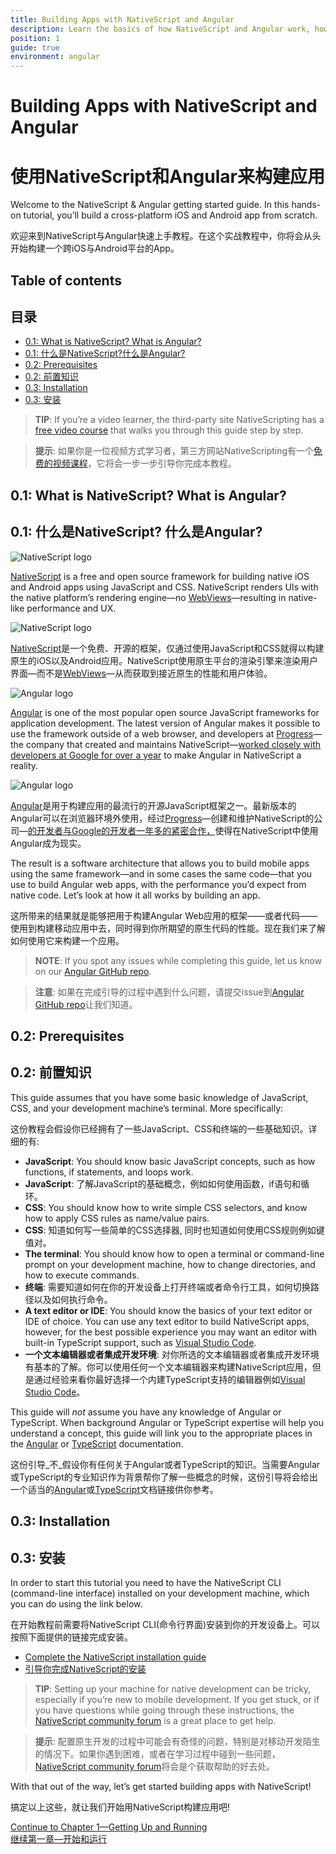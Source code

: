 ```yaml
---
title: Building Apps with NativeScript and Angular
description: Learn the basics of how NativeScript and Angular work, how to set up your system, and how to create your first app
position: 1
guide: true
environment: angular
---
```


# Building Apps with NativeScript and Angular

# 使用NativeScript和Angular来构建应用

Welcome to the NativeScript & Angular getting started guide. In this hands-on tutorial, you’ll build a cross-platform iOS and Android app from scratch.

欢迎来到NativeScript与Angular快速上手教程。在这个实战教程中，你将会从头开始构建一个跨iOS与Android平台的App。

## Table of contents

## 目录

- [0.1: What is NativeScript? What is Angular?](#01-what-is-nativescript-what-is-angular)
- [0.1: 什么是NativeScript?什么是Angular?](#01-what-is-nativescript-what-is-angular)
- [0.2: Prerequisites](#02-prerequisites)
- [0.2: 前置知识](#02-prerequisites)
- [0.3: Installation](#03-installation)
- [0.3: 安装](#03-installation)

> **TIP**: If you’re a video learner, the third-party site NativeScripting has a [free video course](https://nativescripting.com/course/nativescript-with-angular-getting-started-guide) that walks you through this guide step by step.

> **提示**: 如果你是一位视频方式学习者，第三方网站NativeScripting有一个[免费的视频课程](https://nativescripting.com/course/nativescript-with-angular-getting-started-guide)，它将会一步一步引导你完成本教程。

## 0.1: What is NativeScript? What is Angular?

## 0.1: 什么是NativeScript? 什么是Angular?

<div class="intro-box">
  <img src="../img/cli-getting-started/angular/chapter0/NativeScript_logo.png" class="plain" alt="NativeScript logo">
  <p><a href="https://www.nativescript.org/">NativeScript</a> is a free and open source framework for building native iOS and Android apps using JavaScript and CSS. NativeScript renders UIs with the native platform’s rendering engine—no <a href="http://developer.telerik.com/featured/what-is-a-webview/">WebViews</a>—resulting in native-like performance and UX.</p>
</div>

<div class="intro-box">
  <img src="../img/cli-getting-started/angular/chapter0/NativeScript_logo.png" class="plain" alt="NativeScript logo">
  <p><a href="https://www.nativescript.org/">NativeScript</a>是一个免费、开源的框架，仅通过使用JavaScript和CSS就得以构建原生的iOS以及Android应用。NativeScript使用原生平台的渲染引擎来渲染用户界面—而不是<a href="http://developer.telerik.com/featured/what-is-a-webview/">WebViews</a>—从而获取到接近原生的性能和用户体验。</p>
</div>

<div class="intro-box">
  <img src="../img/cli-getting-started/angular/chapter0/Angular_logo.png" class="plain" alt="Angular logo">
  <p><a href="https://angular.io/">Angular</a> is one of the most popular open source JavaScript frameworks for application development. The latest version of Angular makes it possible to use the framework outside of a web browser, and developers at <a href="https://www.progress.com/">Progress</a>—the company that created and maintains NativeScript—<a href="http://angularjs.blogspot.com/2015/12/building-mobile-apps-with-angular-2-and.html">worked closely with developers at Google for over a year</a> to make Angular in NativeScript a reality.</p>
</div>

<div class="intro-box">
  <img src="../img/cli-getting-started/angular/chapter0/Angular_logo.png" class="plain" alt="Angular logo">
  <p><a href="https://angular.io/">Angular</a>是用于构建应用的最流行的开源JavaScript框架之一。最新版本的Angular可以在浏览器环境外使用，经过<a href="https://www.progress.com/">Progress</a>—创建和维护NativeScript的公司—<a href="http://angularjs.blogspot.com/2015/12/building-mobile-apps-with-angular-2-and.html">的开发者与Google的开发者一年多的紧密合作，</a>使得在NativeScript中使用Angular成为现实。</p>
</div>

The result is a software architecture that allows you to build mobile apps using the same framework—and in some cases the same code—that you use to build Angular web apps, with the performance you’d expect from native code. Let’s look at how it all works by building an app.

这所带来的结果就是能够把用于构建Angular Web应用的框架——或者代码——使用到构建移动应用中去，同时得到你所期望的原生代码的性能。现在我们来了解如何使用它来构建一个应用。

> **NOTE**: If you spot any issues while completing this guide, let us know on our [Angular GitHub repo](https://github.com/NativeScript/nativescript-angular/issues).

> **注意**: 如果在完成引导的过程中遇到什么问题，请提交issue到[Angular GitHub repo](https://github.com/NativeScript/nativescript-angular/issues)让我们知道。

## 0.2: Prerequisites

## 0.2: 前置知识

This guide assumes that you have some basic knowledge of JavaScript, CSS, and your development machine’s terminal. More specifically:

这份教程会假设你已经拥有了一些JavaScript、CSS和终端的一些基础知识。详细的有:

* **JavaScript**: You should know basic JavaScript concepts, such as how functions, if statements, and loops work.
* **JavaScript**: 了解JavaScript的基础概念，例如如何使用函数，if语句和循环。
* **CSS**: You should know how to write simple CSS selectors, and know how to apply CSS rules as name/value pairs.
* **CSS**: 知道如何写一些简单的CSS选择器, 同时也知道如何使用CSS规则例如键值对。
* **The terminal**: You should know how to open a terminal or command-line prompt on your development machine, how to change directories, and how to execute commands.
* **终端**: 需要知道如何在你的开发设备上打开终端或者命令行工具，如何切换路径以及如何执行命令。
* **A text editor or IDE**: You should know the basics of your text editor or IDE of choice. You can use any text editor to build NativeScript apps, however, for the best possible experience you may want an editor with built-in TypeScript support, such as [Visual Studio Code](https://code.visualstudio.com/).
* **一个文本编辑器或者集成开发环境**: 对你所选的文本编辑器或者集成开发环境有基本的了解。你可以使用任何一个文本编辑器来构建NativeScript应用，但是通过经验来看你最好选择一个内建TypeScript支持的编辑器例如[Visual Studio Code](https://code.visualstudio.com/)。

This guide will _not_ assume you have any knowledge of Angular or TypeScript. When background Angular or TypeScript expertise will help you understand a concept, this guide will link you to the appropriate places in the [Angular](https://angular.io/docs/ts/latest/) or [TypeScript](http://www.typescriptlang.org/Handbook) documentation.

这份引导_不_假设你有任何关于Angular或者TypeScript的知识。当需要Angular或TypeScript的专业知识作为背景帮你了解一些概念的时候，这份引导将会给出一个适当的[Angular](https://angular.io/docs/ts/latest/)或[TypeScript](http://www.typescriptlang.org/Handbook)文档链接供你参考。

## 0.3: Installation

## 0.3: 安装

In order to start this tutorial you need to have the NativeScript CLI (command-line interface) installed on your development machine, which you can do using the link below.

在开始教程前需要将NativeScript CLI(命令行界面)安装到你的开发设备上。可以按照下面提供的链接完成安装。

* [Complete the NativeScript installation guide](/start/quick-setup)
* [引导你完成NativeScript的安装](/start/quick-setup)

> **TIP**: Setting up your machine for native development can be tricky, especially if you’re new to mobile development. If you get stuck, or if you have questions while going through these instructions, the [NativeScript community forum](http://forum.nativescript.org/) is a great place to get help.

> **提示**: 配置原生开发的过程中可能会有奇怪的问题，特别是对移动开发陌生的情况下。如果你遇到困难，或者在学习过程中碰到一些问题，[NativeScript community forum](http://forum.nativescript.org/)将会是个获取帮助的好去处。

With that out of the way, let’s get started building apps with NativeScript!

搞定以上这些，就让我们开始用NativeScript构建应用吧!

<div class="next-chapter-link-container">
  <a href="ng-chapter-1">Continue to Chapter 1—Getting Up and Running</a>
</div>

<div class="next-chapter-link-container">
  <a href="ng-chapter-1">继续第一章—开始和运行</a>
</div>
